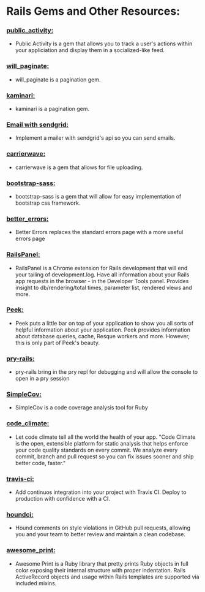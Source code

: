 # Rails Gems and Other Resources:

### [__public_activity__:](https://github.com/chaps-io/public_activity)
* Public Activity is a gem that allows you to track a user's actions within your appliciation and display them in a socialized-like feed.

### [__will_paginate__:](https://github.com/mislav/will_paginate)
* will_paginate is a pagination gem.

### [__kaminari__:](https://github.com/amatsuda/kaminari)
* kaminari is a pagination gem.

### [Email with __sendgrid__:](https://sendgrid.com/docs/Integrate/Frameworks/rubyonrails.html)
* Implement a mailer with sendgrid's api so you can send emails.

### [__carrierwave__:](https://github.com/carrierwaveuploader/carrierwave)
* carrierwave is a gem that allows for file uploading.

### [__bootstrap-sass__:](https://github.com/twbs/bootstrap-sass)
* bootstrap-sass is a gem that will allow for easy implementation of bootstrap css framework.

### [__better_errors__:](https://github.com/charliesome/better_errors)
* Better Errors replaces the standard errors page with a more useful errors page

### [__RailsPanel__:](https://github.com/dejan/rails_panel)
* RailsPanel is a Chrome extension for Rails development that will end your tailing of development.log. Have all information about your Rails app requests in the browser - in the Developer Tools panel. Provides insight to db/rendering/total times, parameter list, rendered views and more.

### [__Peek__:](https://github.com/peek/peek)
  * Peek puts a little bar on top of your application to show you all sorts of helpful information about your application. Peek provides information about database queries, cache, Resque workers and more. However, this is only part of Peek's beauty.

### [__pry-rails__:](https://github.com/rweng/pry-rails)
* pry-rails bring in the pry repl for debugging and will allow the console to open in a pry session

### [__SimpleCov__:](https://github.com/colszowka/simplecov)
* SimpleCov is a code coverage analysis tool for Ruby

### [__code_climate__:](https://docs.codeclimate.com/docs/getting-started-with-code-climate)
* Let code climate tell all the world the health of your app. "Code Climate is the open, extensible platform for static analysis that helps enforce your code quality standards on every commit. We analyze every commit, branch and pull request so you can fix issues sooner and ship better code, faster."

### [__travis-ci__:](https://docs.travis-ci.com/)
* Add continuos integration into your project with Travis CI. Deploy to production with confidence with a CI.

### [__houndci__:](https://houndci.com/)
* Hound comments on style violations in GitHub pull requests, allowing you and your team to better review and maintain a clean codebase.

### [__awesome_print__:](https://github.com/michaeldv/awesome_print)
* Awesome Print is a Ruby library that pretty prints Ruby objects in full color exposing their internal structure with proper indentation. Rails ActiveRecord objects and usage within Rails templates are supported via included mixins.
